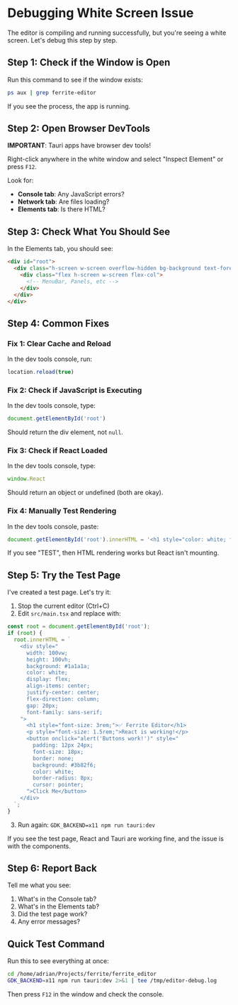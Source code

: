 # Debugging White Screen Issue

The editor is compiling and running successfully, but you're seeing a white screen. Let's debug this step by step.

## Step 1: Check if the Window is Open

Run this command to see if the window exists:
```bash
ps aux | grep ferrite-editor
```

If you see the process, the app is running.

## Step 2: Open Browser DevTools

**IMPORTANT**: Tauri apps have browser dev tools!

Right-click anywhere in the white window and select "Inspect Element" or press `F12`.

Look for:
- **Console tab**: Any JavaScript errors?
- **Network tab**: Are files loading?
- **Elements tab**: Is there HTML?

## Step 3: Check What You Should See

In the Elements tab, you should see:
```html
<div id="root">
  <div class="h-screen w-screen overflow-hidden bg-background text-foreground">
    <div class="flex h-screen w-screen flex-col">
      <!-- MenuBar, Panels, etc -->
    </div>
  </div>
</div>
```

## Step 4: Common Fixes

### Fix 1: Clear Cache and Reload
In the dev tools console, run:
```javascript
location.reload(true)
```

### Fix 2: Check if JavaScript is Executing
In the dev tools console, type:
```javascript
document.getElementById('root')
```

Should return the div element, not `null`.

### Fix 3: Check if React Loaded
In the dev tools console, type:
```javascript
window.React
```

Should return an object or undefined (both are okay).

### Fix 4: Manually Test Rendering
In the dev tools console, paste:
```javascript
document.getElementById('root').innerHTML = '<h1 style="color: white; font-size: 48px;">TEST</h1>';
```

If you see "TEST", then HTML rendering works but React isn't mounting.

## Step 5: Try the Test Page

I've created a test page. Let's try it:

1. Stop the current editor (Ctrl+C)
2. Edit `src/main.tsx` and replace with:
```typescript
const root = document.getElementById('root');
if (root) {
  root.innerHTML = `
    <div style="
      width: 100vw;
      height: 100vh;
      background: #1a1a1a;
      color: white;
      display: flex;
      align-items: center;
      justify-center: center;
      flex-direction: column;
      gap: 20px;
      font-family: sans-serif;
    ">
      <h1 style="font-size: 3rem;">✅ Ferrite Editor</h1>
      <p style="font-size: 1.5rem;">React is working!</p>
      <button onclick="alert('Buttons work!')" style="
        padding: 12px 24px;
        font-size: 18px;
        border: none;
        background: #3b82f6;
        color: white;
        border-radius: 8px;
        cursor: pointer;
      ">Click Me</button>
    </div>
  `;
}
```

3. Run again: `GDK_BACKEND=x11 npm run tauri:dev`

If you see the test page, React and Tauri are working fine, and the issue is with the components.

## Step 6: Report Back

Tell me what you see:
1. What's in the Console tab?
2. What's in the Elements tab?
3. Did the test page work?
4. Any error messages?

## Quick Test Command

Run this to see everything at once:
```bash
cd /home/adrian/Projects/ferrite/ferrite_editor
GDK_BACKEND=x11 npm run tauri:dev 2>&1 | tee /tmp/editor-debug.log
```

Then press `F12` in the window and check the console.
